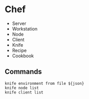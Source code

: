 # Chef
- Server
- Workstation
- Node
- Client
- Knife
- Recipe
- Cookbook

## Commands
```
knife environment from file ${json}
knife node list
knife client list
```